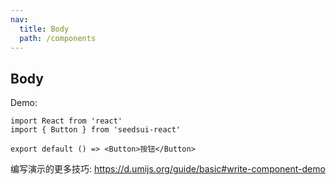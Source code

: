 ```yaml
---
nav:
  title: Body
  path: /components
---
```


## Body

Demo:

```tsx
import React from 'react'
import { Button } from 'seedsui-react'

export default () => <Button>按钮</Button>
```

编写演示的更多技巧: https://d.umijs.org/guide/basic#write-component-demo
